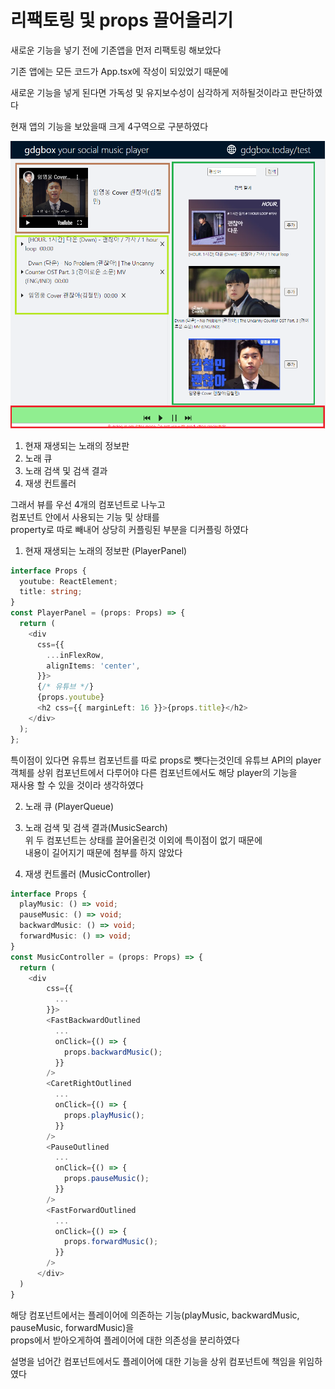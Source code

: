 # 리팩토링 및 props 끌어올리기

새로운 기능을 넣기 전에 기존앱을 먼저 리팩토링 해보았다

기존 앱에는 모든 코드가 App.tsx에 작성이 되있었기 때문에

새로운 기능을 넣게 된다면 가독성 및 유지보수성이 심각하게 저하될것이라고 판단하였다

현재 앱의 기능을 보았을때 크게 4구역으로 구분하였다

![](./p1.png)

1. 현재 재생되는 노래의 정보판
2. 노래 큐
3. 노래 검색 및 검색 결과
4. 재생 컨트롤러

그래서 뷰를 우선 4개의 컴포넌트로 나누고  
컴포넌트 안에서 사용되는 기능 및 상태를  
property로 따로 빼내어 상당히 커플링된 부분을
디커플링 하였다

1. 현재 재생되는 노래의 정보판 (PlayerPanel)
```ts
interface Props {
  youtube: ReactElement;
  title: string;
}
const PlayerPanel = (props: Props) => {
  return (
    <div
      css={{
        ...inFlexRow,
        alignItems: 'center',
      }}>
      {/* 유튜브 */}
      {props.youtube}
      <h2 css={{ marginLeft: 16 }}>{props.title}</h2>
    </div>
  );
};
```
특이점이 있다면 유튜브 컴포넌트를 따로 props로 뺏다는것인데
유튜브 API의 player 객체를 상위 컴포넌트에서 다루어야 다른 컴포넌트에서도 해당 player의 기능을  
재사용 할 수 있을 것이라 생각하였다

2. 노래 큐 (PlayerQueue)
3. 노래 검색 및 검색 결과(MusicSearch)  
위 두 컴포넌트는 상태를 끌어올린것 이외에 특이점이 없기 때문에  
내용이 길어지기 때문에 첨부를 하지 않았다

4. 재생 컨트롤러 (MusicController)
```ts
interface Props {
  playMusic: () => void;
  pauseMusic: () => void;
  backwardMusic: () => void;
  forwardMusic: () => void;
}
const MusicController = (props: Props) => {
  return (
    <div
        css={{
          ...
        }}>
        <FastBackwardOutlined
          ...
          onClick={() => {
            props.backwardMusic();
          }}
        />
        <CaretRightOutlined
          ...
          onClick={() => {
            props.playMusic();
          }}
        />
        <PauseOutlined
          ...
          onClick={() => {
            props.pauseMusic();
          }}
        />
        <FastForwardOutlined
          ...
          onClick={() => {
            props.forwardMusic();
          }}
        />
      </div>
  )
}
```

해당 컴포넌트에서는 플레이어에 의존하는 기능(playMusic, backwardMusic, pauseMusic, forwardMusic)을  
props에서 받아오게하여 플레이어에 대한 의존성을 분리하였다

설명을 넘어간 컴포넌트에서도 플레이어에 대한 기능을 상위 컴포넌트에 책임을 위임하였다



# 
